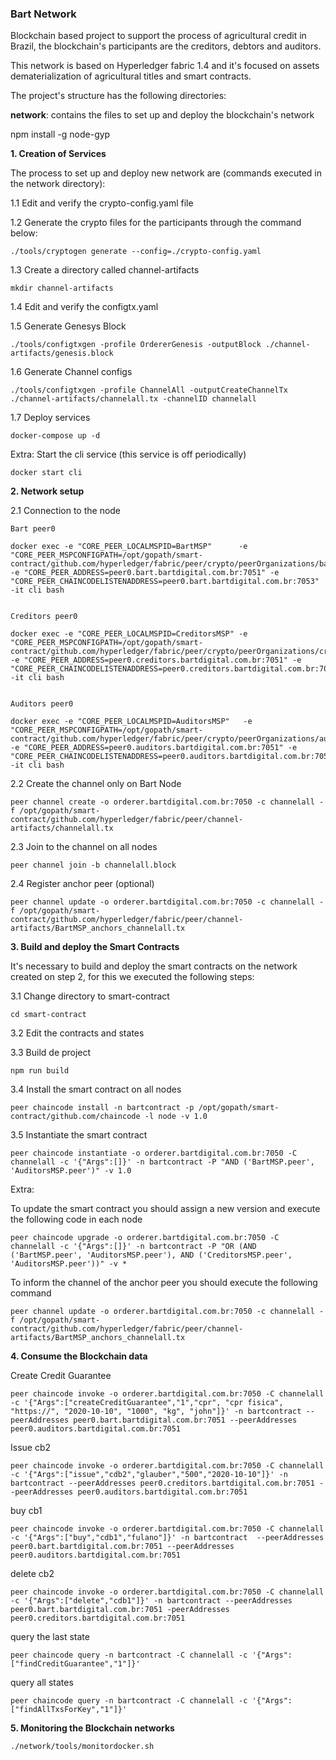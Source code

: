 ### Bart Network

Blockchain based project to support the process of agricultural credit in Brazil, the blockchain's participants are 
the creditors, debtors and auditors.

This network is based on Hyperledger fabric 1.4 and it's focused on assets dematerialization of agricultural titles and smart contracts.

The project's structure has the following directories:

**network**: contains the files to set up and deploy the blockchain's network


npm install -g node-gyp

**1. Creation of Services**

The process to set up and deploy new network are (commands executed in the network directory):

1.1 Edit and verify the crypto-config.yaml file

1.2 Generate the crypto files for the participants through the command below:

```
./tools/cryptogen generate --config=./crypto-config.yaml
```

1.3 Create a directory called channel-artifacts

```
mkdir channel-artifacts
```

1.4 Edit and verify the configtx.yaml


1.5 Generate Genesys Block

```
./tools/configtxgen -profile OrdererGenesis -outputBlock ./channel-artifacts/genesis.block
```

1.6 Generate Channel configs

```
./tools/configtxgen -profile ChannelAll -outputCreateChannelTx ./channel-artifacts/channelall.tx -channelID channelall
```

1.7 Deploy services 

```
docker-compose up -d
```

Extra: Start the cli service (this service is off periodically)

```
docker start cli
```

**2. Network setup**

2.1 Connection to the node

```
Bart peer0

docker exec -e "CORE_PEER_LOCALMSPID=BartMSP"      -e "CORE_PEER_MSPCONFIGPATH=/opt/gopath/smart-contract/github.com/hyperledger/fabric/peer/crypto/peerOrganizations/bart.bartdigital.com.br/users/Admin@bart.bartdigital.com.br/msp" -e "CORE_PEER_ADDRESS=peer0.bart.bartdigital.com.br:7051" -e "CORE_PEER_CHAINCODELISTENADDRESS=peer0.bart.bartdigital.com.br:7053" -it cli bash


Creditors peer0

docker exec -e "CORE_PEER_LOCALMSPID=CreditorsMSP" -e "CORE_PEER_MSPCONFIGPATH=/opt/gopath/smart-contract/github.com/hyperledger/fabric/peer/crypto/peerOrganizations/creditors.bartdigital.com.br/users/Admin@creditors.bartdigital.com.br/msp" -e "CORE_PEER_ADDRESS=peer0.creditors.bartdigital.com.br:7051" -e "CORE_PEER_CHAINCODELISTENADDRESS=peer0.creditors.bartdigital.com.br:7053" -it cli bash


Auditors peer0

docker exec -e "CORE_PEER_LOCALMSPID=AuditorsMSP"   -e "CORE_PEER_MSPCONFIGPATH=/opt/gopath/smart-contract/github.com/hyperledger/fabric/peer/crypto/peerOrganizations/auditors.bartdigital.com.br/users/Admin@auditors.bartdigital.com.br/msp" -e "CORE_PEER_ADDRESS=peer0.auditors.bartdigital.com.br:7051" -e "CORE_PEER_CHAINCODELISTENADDRESS=peer0.auditors.bartdigital.com.br:7053" -it cli bash
```

2.2 Create the channel only on Bart Node

```
peer channel create -o orderer.bartdigital.com.br:7050 -c channelall -f /opt/gopath/smart-contract/github.com/hyperledger/fabric/peer/channel-artifacts/channelall.tx
```

2.3 Join to the channel on all nodes

```
peer channel join -b channelall.block
```

2.4 Register anchor peer (optional)

```
peer channel update -o orderer.bartdigital.com.br:7050 -c channelall -f /opt/gopath/smart-contract/github.com/hyperledger/fabric/peer/channel-artifacts/BartMSP_anchors_channelall.tx
```

**3. Build and deploy the Smart Contracts**

It's necessary to build and deploy the smart contracts on the network created on step 2, for this we executed the following steps:

3.1 Change directory to smart-contract

`
cd smart-contract
`

3.2 Edit the contracts and states

3.3 Build de project

`
npm run build
`

3.4 Install the smart contract on all nodes

`
peer chaincode install -n bartcontract -p /opt/gopath/smart-contract/github.com/chaincode -l node -v 1.0
`

3.5 Instantiate the smart contract

`
peer chaincode instantiate -o orderer.bartdigital.com.br:7050 -C channelall -c '{"Args":[]}' -n bartcontract -P "AND ('BartMSP.peer', 'AuditorsMSP.peer')" -v 1.0
`

Extra:

To update the smart contract you should assign a new version and execute the following code in each node

`
peer chaincode upgrade -o orderer.bartdigital.com.br:7050 -C channelall -c '{"Args":[]}' -n bartcontract -P "OR (AND ('BartMSP.peer', 'AuditorsMSP.peer'), AND ('CreditorsMSP.peer', 'AuditorsMSP.peer'))" -v *
`

To inform the channel of the anchor peer you should execute the following command

`
peer channel update -o orderer.bartdigital.com.br:7050 -c channelall -f /opt/gopath/smart-contract/github.com/hyperledger/fabric/peer/channel-artifacts/BartMSP_anchors_channelall.tx 
`

**4. Consume the Blockchain data**

Create Credit Guarantee

```
peer chaincode invoke -o orderer.bartdigital.com.br:7050 -C channelall -c '{"Args":["createCreditGuarantee","1","cpr", "cpr fisica", "https://", "2020-10-10", "1000", "kg", "john"]}' -n bartcontract --peerAddresses peer0.bart.bartdigital.com.br:7051 --peerAddresses peer0.auditors.bartdigital.com.br:7051
```

Issue cb2

```
peer chaincode invoke -o orderer.bartdigital.com.br:7050 -C channelall -c '{"Args":["issue","cdb2","glauber","500","2020-10-10"]}' -n bartcontract --peerAddresses peer0.creditors.bartdigital.com.br:7051 --peerAddresses peer0.auditors.bartdigital.com.br:7051
```

buy cb1

```
peer chaincode invoke -o orderer.bartdigital.com.br:7050 -C channelall -c '{"Args":["buy","cdb1","fulano"]}' -n bartcontract  --peerAddresses peer0.bart.bartdigital.com.br:7051 --peerAddresses peer0.auditors.bartdigital.com.br:7051  
```

delete cb2

```
peer chaincode invoke -o orderer.bartdigital.com.br:7050 -C channelall -c '{"Args":["delete","cdb1"]}' -n bartcontract --peerAddresses peer0.bart.bartdigital.com.br:7051 -peerAddresses peer0.creditors.bartdigital.com.br:7051
```

query the last state

```
peer chaincode query -n bartcontract -C channelall -c '{"Args":["findCreditGuarantee","1"]}'
```

query all states

```
peer chaincode query -n bartcontract -C channelall -c '{"Args":["findAllTxsForKey","1"]}'
```

**5. Monitoring the Blockchain networks**

```
./network/tools/monitordocker.sh
```

